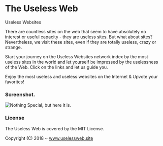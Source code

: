 # The Useless Web
Useless Websites

There are countless sites on the web that seem to have absolutely no interest or useful capacity - they are useless sites. But what about sites? Nevertheless, we visit these sites, even if they are totally useless, crazy or strange. 

Start your journey on the Useless Websites network index by the most useless sites in the world and let yourself be impressed by the uselessness of the Web. Click on the links and let us guide you. 

Enjoy the most useless and useless websites on the Internet & Upvote your favorites! 

### Screenshot.
![Nothing Special, but here it is.](http://i.imgur.com/IQTRPC8l.png "Home")

### License
The Useless Web is covered by the MIT License.

Copyright (C) 2018 ~ www.uselessweb.site
